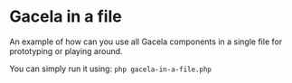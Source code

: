 # Gacela in a file

An example of how can you use all Gacela components in a single file for prototyping or playing around.

You can simply run it using: `php gacela-in-a-file.php` 
